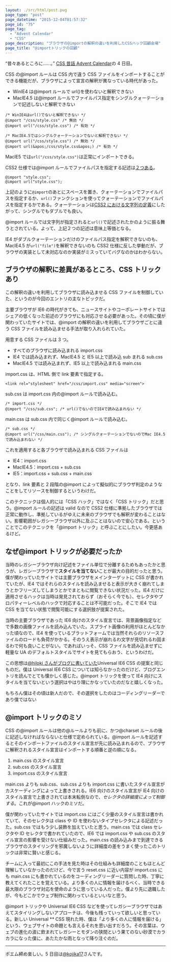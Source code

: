 ```yaml
---
layout: ./src/html/post.pug
page_type: "post"
page_datetime: "2015-12-04T01:57:32"
page_id: "75"
page_tag:
  - "Advent Calendar"
  - "CSS"
page_description: "ブラウザの@importの解釈の違いを利用したCSSハック回顧会場"
page_title: "@importトリックの回顧"
---
```


“昔々あるところに……。” [CSS 昔話 Advent Calendar](http://www.adventar.org/calendars/723)の 4 日目。

CSS の@import ルールは CSS 内で違う CSS ファイルをインポートすることができる機能だが、ブラウザによって宣言の解釈が異なっている時代があった。

- WinIE4 は@import ルールで url()を使わないと解釈できない
- MacIE4.5 は@import ルールでファイルパス指定をシングルクォーテーションで記述しないと解釈できない

```
/* WinIE4はurl()でないと解釈できない */
@import "/css/style.css" /* 無効 */
@import url("/css/style.css") /* 有効 */

/* MacIE4.5ではシングルクォーテーションでないと解釈できない */
@import url("/css/style.css") /* 無効 */
@import url(&apos;/css/style.css&apos;) /* 有効 */
```

MacIE5 では`url("/css/style.css")`は正常にインポートできる。

CSS2 仕様では@import ルールでファイルパスを指定する記述は[２つある](http://www.w3.org/TR/CSS2/cascade.html#at-import)。

```
@import "style.css";
@import url("style.css");
```

上記のように`@import`のあとにスペースを置き、クォーテーションでファイルパスを指定するか、`url()`ファンクションを使ってクォーテーションでファイルパスを指定するかである。クォーテーションは[CSS2 における文字列の定義](http://www.w3.org/TR/2011/REC-CSS2-20110607/syndata.html#strings)にしたがって、シングルでもダブルでも良い。

@import ルールでは文字列が指定されると`url()`で記述されたかのように振る舞うとされている。よって、上記２つの記述は意味上等価となる。

IE4 がダブルクォーテーションだけのファイルパス指定を解釈できないのも、MacIE4.5 が`url("file")`を解釈できないのも CSS2 仕様に反した挙動だが、ブラウザの実装として未対応なのか実装がミスっていてバグなのかはわからない。

## ブラウザの解釈に差異があるところ、CSS トリックあり

この解釈の違いを利用してブラウザに読み込ませる CSS ファイルを制御していた、というのが今回のエントリの主なトピックだ。

主要ブラウザが IE6 の時代がきても、ニュースサイトやコーポレートサイトではシェアの低くなった前述のブラウザにも対応させる必要があった。その頃に僕が関わっていたサイトでは、@import の解釈の違いを利用してブラウザごとに違う CSS ファイルを読み込ませる手法が取り入れられていた。

用意する CSS ファイルは 3 つ。

- すべてのブラウザに読み込まれる import.css
- IE4 では読み込まれず、MacIE4.5 と IE5 以上で読み込 sub まれる sub.css
- MacIE4.5 では読み込まれず、IE5 以上で読み込まれる main.css

import.css は、HTML 側で link 要素で指定する。

```
<link rel="stylesheet" href="/css/import.css" media="screen">
```

sub.css は import.css 内の@import ルールで読み込む。

```
/* import.css */
@import "/css/sub.css"; /* url()でないのでIE4で読み込まれない */
```

main.css は sub.css 内で同じく@import ルールで読み込む。

```
/* sub.css */
@import url("/css/main.css"); /* シングルクォーテーションでないのでMac IE4.5で読み込まれない */
```

これを適用すると各ブラウザで読み込まれる CSS ファイルは

- IE4：import.css
- MacIE4.5：import.css + sub.css
- IE5：import.css + sub.css + main.css

となり、link 要素と 2 段階の@import によって擬似的にブラウザ判定のようなことをしてリソースを制御するというわけだ。

このテクニックは個人的には「CSS ハック」ではなく「CSS トリック」だと思う。@import ルールの記述は valid なので CSS2 仕様に準拠したブラウザでは正常に動作し、準拠しているがゆえに未来のブラウザでも解釈が変わることはない。影響範囲がレガシーブラウザ以外に及ぶことはないので安心である。ということでこのテクニックを「@import トリック」と呼ぶことにしたい。今更感あるけど。

## なぜ@import トリックが必要だったか

当時のレガシーブラウザ向け記述をファイル単位で分離するためもあったかと思うが、レガシーブラウザで**スタイルを当てない**ことが最大の目的だったと思う。僕が関わっていたサイトでは主要ブラウザをメインターゲットに CSS が書かれていたが、IE4 ではそれらのスタイルを読み込ませると表示が大きく崩れてしまうとかフリーズしてしまうとかでまともに閲覧できない状況だった。IE4 だけに適用させるハックは当時は発見されておらず（おそらく今でも）、セレクタやプロパティーレベルのハックで対応することは不可能だった。そこで IE4 では CSS を当てない状態で閲覧可能にする選択肢が提案された。

当時の主要ブラウザであった IE6 向けのスタイル宣言では、背景画像指定などで多数の画像ファイルを読み込んでいた。スプライト画像の利用がほとんどなかった頃なので、IE4 を使っているプラットフォームでは当然それらのリソースファイルのロードも負荷がかかる。そのうえ表示が崩れるわ文字が見切れるわ固まるわで何も良いことがない。であればいっそ、CSS ファイルを読み込ませずに軽量な UA のデフォルトスタイルでサイトを見てもらおう、というわけだ。

この思想は[@hiloki さんがブログに書いていた](http://inkdesign.jp/notes/universal-ie6/)Universal IE6 CSS の提案と同じものだ。僕は Universal IE6 CSS については知らなかったのだけど、ブログエントリを読んでとても懐かしく感じた。@import トリックを使って IE4 向けにスタイルを当てないという選択はやはり理にかなっていたのだなと嬉しくなった。

<p>もちろん僕はその頃は新人だので、その選択をしたのはコーディングリーダーであり僕ではない</p>

## @import トリックのミソ

CSS の@import ルールは他の@ルールよりも前に、かつ@charset ルールの後に記述しなければならないと仕様で定められている。@import ルールを記述するとそのインポートファイルのスタイル宣言が先に読み込まれるので、ブラウザに解釈されるスタイル宣言はインポートする順番と逆の順になる。

1. main.css のスタイル宣言
2. sub.css のスタイル宣言
3. import.css のスタイル宣言

main.css よりも sub.css、sub.css よりも import.css に書いたスタイル宣言がカスケーディングによって上書きされる。IE6 向けのスタイル宣言が IE4 向けのスタイル宣言で上書きされては本末転倒なので、_セレクタの詳細度によって制御する_。これが@import ハックのミソだ。

僕が関わっていたサイトでは import.css にはごく少量のスタイル宣言は書かれていて、そのセレクタは class や ID を使わないタイプセレクタによる記述だった。sub.css ではもう少し装飾を加えていたと思う。main.css では class セレクタや ID セレクタで書かれていたので、IE6 では import.css や sub.css のスタイル宣言の影響を受けない仕組みだった。main.css の読み込みまで到達できるブラウザのスタイリングを邪魔しないように詳細度の差をうまく使ったこのトリックは非常に賢いと感じる。

チームに入って最初にこの手法を見た時はその仕組みも詳細度のこともほとんど理解していなかったのだけど、今で言う reset.css に近い内容が import.css にも main.css にも書かれているのをコーディングリーダーに質問した時、丁寧に教えてくれたことを覚えている。より多くの人に情報を届けるべく、当時できる最大限のブラウザ対応を使命のように思っている人だった。僕より先に退職したが、今もどこかでウェブ制作に関わっているといいなと思う。

@import トリックや Universal IE6 CSS などを使ってレガシーブラウザではあえてスタイリングしないアプローチは、今後も残っていって欲しいと思っている。新しい Universal \*\* CSS 現れた時、僕は「より多くの人に情報を届ける」という、ウェブサイトの命題とも言えるそれを思い出すだろう。その言葉は、ウェブの進化の波に飲まれてレガシーとモダンの狭間という果てのない砂漠でカラカラになった僕に、あたたかな雨となって降り注ぐのだ。

---

ポエム締め楽しい。5 日目は[@kojika17](http://www.adventar.org/users/3679)さんです。
